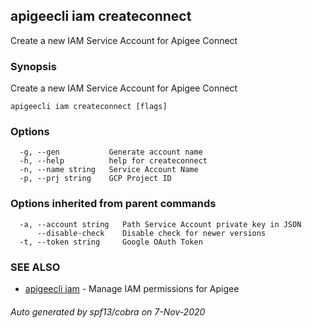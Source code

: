 ## apigeecli iam createconnect

Create a new IAM Service Account for Apigee Connect

### Synopsis

Create a new IAM Service Account for Apigee Connect

```
apigeecli iam createconnect [flags]
```

### Options

```
  -g, --gen           Generate account name
  -h, --help          help for createconnect
  -n, --name string   Service Account Name
  -p, --prj string    GCP Project ID
```

### Options inherited from parent commands

```
  -a, --account string   Path Service Account private key in JSON
      --disable-check    Disable check for newer versions
  -t, --token string     Google OAuth Token
```

### SEE ALSO

* [apigeecli iam](apigeecli_iam.md)	 - Manage IAM permissions for Apigee

###### Auto generated by spf13/cobra on 7-Nov-2020
